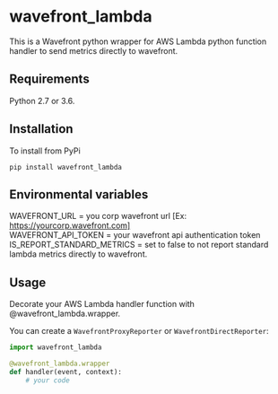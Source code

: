 # wavefront_lambda

This is a Wavefront python wrapper for AWS Lambda python function handler to send metrics directly to wavefront.

## Requirements
Python 2.7 or 3.6.

## Installation
To install from PyPi
```
pip install wavefront_lambda
```

## Environmental variables
WAVEFRONT_URL = you corp wavefront url [Ex: https://yourcorp.wavefront.com]  
WAVEFRONT_API_TOKEN = your wavefront api authentication token  
IS_REPORT_STANDARD_METRICS = set to false to not report standard lambda metrics directly to wavefront.  

## Usage

Decorate your AWS Lambda handler function with @wavefront_lambda.wrapper.

You can create a `WavefrontProxyReporter` or `WavefrontDirectReporter`:

```Python
import wavefront_lambda

@wavefront_lambda.wrapper
def handler(event, context):
    # your code

```
